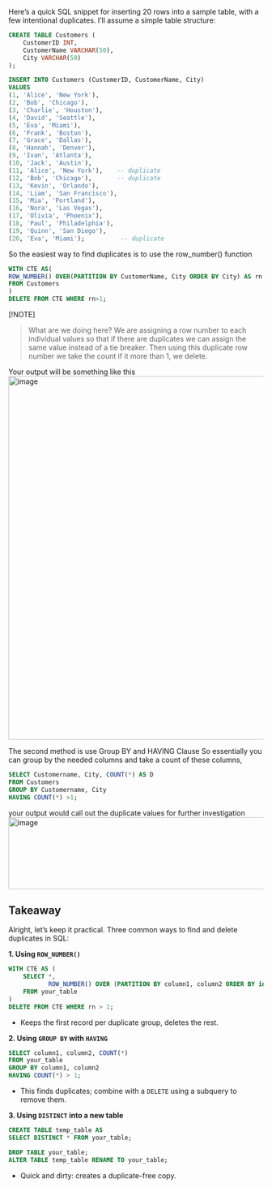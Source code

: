 Here’s a quick SQL snippet for inserting 20 rows into a sample table, with a few intentional duplicates. I’ll assume a simple table structure:

```sql
CREATE TABLE Customers (
    CustomerID INT,
    CustomerName VARCHAR(50),
    City VARCHAR(50)
);

INSERT INTO Customers (CustomerID, CustomerName, City)
VALUES
(1, 'Alice', 'New York'),
(2, 'Bob', 'Chicago'),
(3, 'Charlie', 'Houston'),
(4, 'David', 'Seattle'),
(5, 'Eva', 'Miami'),
(6, 'Frank', 'Boston'),
(7, 'Grace', 'Dallas'),
(8, 'Hannah', 'Denver'),
(9, 'Ivan', 'Atlanta'),
(10, 'Jack', 'Austin'),
(11, 'Alice', 'New York'),    -- duplicate
(12, 'Bob', 'Chicago'),       -- duplicate
(13, 'Kevin', 'Orlando'),
(14, 'Liam', 'San Francisco'),
(15, 'Mia', 'Portland'),
(16, 'Nora', 'Las Vegas'),
(17, 'Olivia', 'Phoenix'),
(18, 'Paul', 'Philadelphia'),
(19, 'Quinn', 'San Diego'),
(20, 'Eva', 'Miami');          -- duplicate
```

So the easiest way to find duplicates is to use the row_number() function

```sql
WITH CTE AS(
ROW_NUMBER() OVER(PARTITION BY CustomerName, City ORDER BY City) AS rn
FROM Customers
)
DELETE FROM CTE WHERE rn>1;
```
[!NOTE]
> What are we doing here? We are assigning a row number to each individual values so that if there are duplicates we can assign the same value instead of a tie breaker.
> Then using this duplicate row number we take the count if it more than 1, we delete.


Your output will be something like this
<img width="628" height="717" alt="image" src="https://github.com/user-attachments/assets/038adce9-3540-4215-9ed9-27ceaafd374a" />


The second method is use Group BY and HAVING Clause
So essentially you can group by the needed columns and take a count of these columns,

```SQL
SELECT Customername, City, COUNT(*) AS D
FROM Customers
GROUP BY Customername, City
HAVING COUNT(*) >1;
```
your output would call out the duplicate values for further investigation
<img width="510" height="142" alt="image" src="https://github.com/user-attachments/assets/8bcc6fe9-3a67-4d17-86a1-982fb0ac90d8" />


## Takeaway
Alright, let’s keep it practical. Three common ways to find and delete duplicates in SQL:

**1. Using `ROW_NUMBER()`**

```sql
WITH CTE AS (
    SELECT *,
           ROW_NUMBER() OVER (PARTITION BY column1, column2 ORDER BY id) AS rn
    FROM your_table
)
DELETE FROM CTE WHERE rn > 1;
```

* Keeps the first record per duplicate group, deletes the rest.

**2. Using `GROUP BY` with `HAVING`**

```sql
SELECT column1, column2, COUNT(*)
FROM your_table
GROUP BY column1, column2
HAVING COUNT(*) > 1;
```

* This finds duplicates; combine with a `DELETE` using a subquery to remove them.

**3. Using `DISTINCT` into a new table**

```sql
CREATE TABLE temp_table AS
SELECT DISTINCT * FROM your_table;

DROP TABLE your_table;
ALTER TABLE temp_table RENAME TO your_table;
```

* Quick and dirty: creates a duplicate-free copy.

